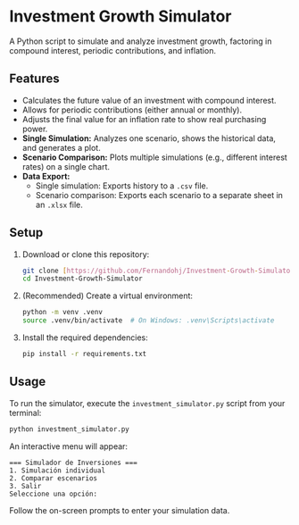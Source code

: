 # Investment Growth Simulator

A Python script to simulate and analyze investment growth, factoring in compound interest, periodic contributions, and inflation.

## Features

* Calculates the future value of an investment with compound interest.
* Allows for periodic contributions (either annual or monthly).
* Adjusts the final value for an inflation rate to show real purchasing power.
* **Single Simulation:** Analyzes one scenario, shows the historical data, and generates a plot.
* **Scenario Comparison:** Plots multiple simulations (e.g., different interest rates) on a single chart.
* **Data Export:**
    * Single simulation: Exports history to a `.csv` file.
    * Scenario comparison: Exports each scenario to a separate sheet in an `.xlsx` file.

## Setup

1.  Download or clone this repository:
    ```bash
    git clone [https://github.com/Fernandohj/Investment-Growth-Simulator.git](https://github.com/Fernandohj/Investment-Growth-Simulator.git)
    cd Investment-Growth-Simulator
    ```

2.  (Recommended) Create a virtual environment:
    ```bash
    python -m venv .venv
    source .venv/bin/activate  # On Windows: .venv\Scripts\activate
    ```

3.  Install the required dependencies:
    ```bash
    pip install -r requirements.txt
    ```

## Usage

To run the simulator, execute the `investment_simulator.py` script from your terminal:

```bash
python investment_simulator.py
````

An interactive menu will appear:

```
=== Simulador de Inversiones ===
1. Simulación individual
2. Comparar escenarios
3. Salir
Seleccione una opción:
```

Follow the on-screen prompts to enter your simulation data.

```
```
